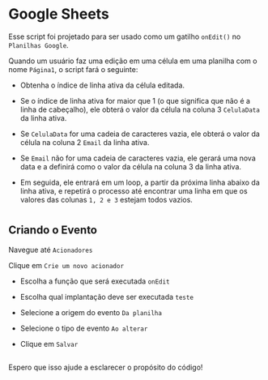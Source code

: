 #

# Google Sheets

Esse script foi projetado para ser usado como um gatilho `onEdit()` no `Planilhas Google`. 

Quando um usuário faz uma edição em uma célula em uma planilha com o nome `Página1`, o script fará o seguinte:


- Obtenha o índice de linha ativa da célula editada.

- Se o índice de linha ativa for maior que 1 (o que significa que não é a linha de cabeçalho), ele obterá o valor da célula na coluna 3 `CelulaData` da linha ativa.

- Se `CelulaData` for uma cadeia de caracteres vazia, ele obterá o valor da célula na coluna 2 `Email` da linha ativa.

- Se `Email` não for uma cadeia de caracteres vazia, ele gerará uma nova data e a definirá como o valor da célula na coluna 3 da linha ativa.

- Em seguida, ele entrará em um loop, a partir da próxima linha abaixo da linha ativa, e repetirá o processo até encontrar uma linha em que os valores das colunas `1, 2 e 3` estejam todos vazios.

#

## Criando o Evento

Navegue até `Acionadores` 

Clique em `Crie um novo acionador` 

- Escolha a função que será executada `onEdit`

- Escolha qual implantação deve ser executada `teste`

- Selecione a origem do evento `Da planilha`

- Selecione o tipo de evento `Ao alterar`

- Clique em `Salvar`

##

Espero que isso ajude a esclarecer o propósito do código!
